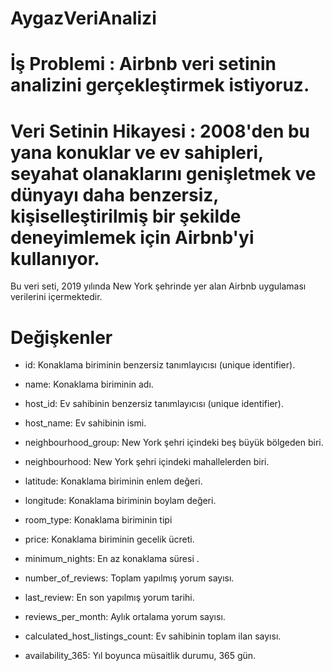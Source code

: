 # AygazVeriAnalizi

# İş Problemi : Airbnb veri setinin analizini gerçekleştirmek istiyoruz.

# Veri Setinin Hikayesi : 2008'den bu yana konuklar ve ev sahipleri, seyahat olanaklarını genişletmek ve dünyayı daha benzersiz, kişiselleştirilmiş bir şekilde deneyimlemek için Airbnb'yi kullanıyor.
Bu veri seti, 2019 yılında New York şehrinde yer alan Airbnb uygulaması verilerini içermektedir.

# Değişkenler
* id: Konaklama biriminin benzersiz tanımlayıcısı (unique identifier).

* name: Konaklama biriminin adı.

* host_id: Ev sahibinin benzersiz tanımlayıcısı (unique identifier).

* host_name: Ev sahibinin ismi.

* neighbourhood_group: New York şehri içindeki beş büyük bölgeden biri.

* neighbourhood: New York şehri içindeki mahallelerden biri.

* latitude: Konaklama biriminin enlem değeri.

* longitude: Konaklama biriminin boylam değeri.

* room_type: Konaklama biriminin tipi

* price: Konaklama biriminin gecelik ücreti.

* minimum_nights: En az konaklama süresi .

* number_of_reviews: Toplam yapılmış yorum sayısı.

* last_review: En son yapılmış yorum tarihi.

* reviews_per_month: Aylık ortalama yorum sayısı.

* calculated_host_listings_count: Ev sahibinin toplam ilan sayısı.

* availability_365: Yıl boyunca müsaitlik durumu, 365 gün.
